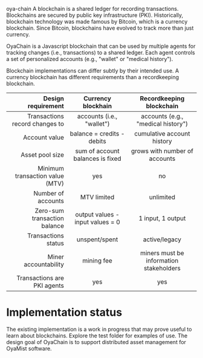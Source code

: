  oya-chain
A blockchain is a shared ledger for recording transactions. 
Blockchains are secured by public key infrastructure (PKI).
Historically,
blockchain technology was made famous by Bitcoin, which is a currency blockchain.
Since Bitcoin, blockchains have evolved to track more than just currency.

OyaChain is a Javascript blockchain that can be used by multiple agents for 
tracking changes (i.e., transactions) to a shared ledger. Each agent controls
a set of personalized accounts (e.g., "wallet" or "medical history").

Blockchain implementations can differ subtly by their intended use. A currency
blockchain has different requirements than a recordkeeping blockchain.

| Design requirement | Currency blockhain | Recordkeeping blockchain |
| -----: | :----: | :----: |
| Transactions record changes to | accounts (i.e., "wallet") | accounts (e.g., "medical history") |
| Account value | balance = credits - debits | cumulative account history |
| Asset pool size | sum of account balances is fixed | grows with number of accounts |
| Minimum transaction value (MTV) | yes | no |
| Number of accounts | MTV limited | unlimited |
| Zero-sum transaction balance | output values - input values = 0 | 1 input, 1 output |
| Transactions status | unspent/spent | active/legacy |
| Miner accountability | mining fee | miners must be information stakeholders |
| Transactions are PKI agents | yes | yes |

# Implementation status
The existing implementation is a work in progress that may prove useful to learn about blockchains.
Explore the test folder for examples of use.
The design goal of OyaChain is to support distributed asset management for OyaMist software.
